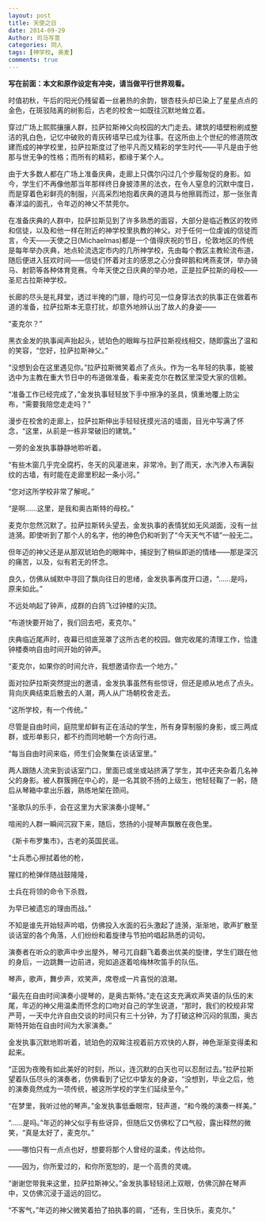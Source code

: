 ```yaml
---
layout: post
title: 天使之日
date: 2014-09-29
Author: 司马写意
categories: 同人
tags: [神学校, 奥麦]
comments: true
---
```


**写在前面：本文和原作设定有冲突，请当做平行世界观看。**



时值初秋，午后的阳光仍残留着一丝暑热的余韵，银杏枝头却已染上了星星点点的金色，在斑驳陆离的树影后，古老的校舍一如既往沉默地耸立着。

穿过广场上熙熙攘攘人群，拉萨拉斯神父向校园的大门走去。建筑的墙壁粉刷成整洁的乳白色，记忆中破败的青灰砖墙早已成为往事。在这所由上个世纪的修道院改建而成的神学校里，拉萨拉斯度过了他平凡而又精彩的学生时代——平凡是由于他那与世无争的性格；而所有的精彩，都缘于某个人。

由于大多数人都在广场上准备庆典，走廊上只偶尔闪过几个步履匆促的身影。如今，学生们不再像他那当年那样终日身披漆黑的法衣，在令人窒息的沉默中度日，而是穿着色彩鲜亮的制服，兴高采烈地抱着庆典的道具与他擦肩而过，那一张张青春洋溢的面孔，令年迈的神父不禁莞尔。

在准备庆典的人群中，拉萨拉斯见到了许多熟悉的面容，大部分是临近教区的牧师和信徒，以及和他一样在附近的神学校里执教的神父。对于任何一位虔诚的信徒而言，今天——天使之日(Michaelmas)都是一个值得庆祝的节日，伦敦地区的传统是每年举办庆典，地点轮流选定市内的几所神学校，先由每个教区主教轮流布道，随后便进入狂欢时间——信徒们怀着对主的感恩之心分食碎鹅和烤燕麦饼，举办骑马、射箭等各种体育竞赛。今年天使之日庆典的举办地，正是拉萨拉斯的母校——圣尼古拉斯神学校。

长廊的尽头是礼拜堂，透过半掩的门扉，隐约可见一位身穿法衣的执事正在做着布道的准备，拉萨拉斯本无意打扰，却意外地辨认出了故人的身姿——

“麦克尔？”

黑衣金发的执事闻声抬起头，琥珀色的眼眸与拉萨拉斯视线相交，随即露出了温和的笑容，“您好，拉萨拉斯神父。”

“没想到会在这里遇见你。”拉萨拉斯微笑着点了点头。作为一名年轻的执事，能被选中为主教在重大节日中的布道做准备，看来麦克尔在教区里深受大家的信赖。

“准备工作已经完成了，”金发执事轻轻放下手中擦净的圣具，慎重地覆上防尘布，“需要我陪您走走吗？”

漫步在校舍的走廊上，拉萨拉斯伸出手轻轻抚摸光洁的墙面，目光中写满了怀念，“这里，从前是一栋非常破旧的建筑。”

一旁的金发执事静静地聆听着。

“有些木窗几乎完全腐朽，冬天的风灌进来，非常冷。到了雨天，水汽渗入布满裂纹的古墙，有时能在走廊里积起一条小河。”

“您对这所学校非常了解呢。”

“是啊……这里，是我和奥古斯特的母校。”

麦克尔忽然沉默了。拉萨拉斯转头望去，金发执事的表情犹如无风湖面，没有一丝涟漪。即使听到了那个人的名字，他的神色仍和听到了“今天天气不错”一般无二。

但年迈的神父还是从那双琥珀色的眼眸中，捕捉到了稍纵即逝的情绪——那是深沉的痛苦，以及，似有若无的怀念。

良久，仿佛从缄默中寻回了飘向往日的思绪，金发执事再度开口道，“……是吗，原来如此。”

不远处响起了钟声，成群的白鸽飞过钟楼的尖顶。

“布道快要开始了，我们回去吧，麦克尔。”

庆典临近尾声时，夜幕已彻底笼罩了这所古老的校园。做完收尾的清理工作，恰逢钟楼奏响自由时间开始的钟声。

“麦克尔，如果你的时间允许，我想邀请你去一个地方。”

面对拉萨拉斯突然提出的邀请，金发执事虽然有些惊讶，但还是顺从地点了点头。背向庆典结束后散去的人潮，两人从广场朝校舍走去。

“这所学校，有一个传统。”

尽管是自由时间，庭院里却鲜有正在活动的学生，所有身穿制服的身影，或三两成群，或形单影只，都不约而同地朝一个方向行进。

“每当自由时间来临，师生们会聚集在谈话室里。”

两人跟随人流来到谈话室门口，里面已或坐或站挤满了学生，其中还夹杂着几名神父的身影。被人群簇拥在中心的，是一名其貌不扬的上级生，他轻轻鞠了一躬，随后从琴箱中拿出乐器，熟练地架在颈间。

“圣歌队的乐手，会在这里为大家演奏小提琴。”

喧闹的人群一瞬间沉寂下来，随后，悠扬的小提琴声飘散在夜色里。

《斯卡布罗集市》，古老的英国民谣。

“士兵悉心擦拭着他的枪，

猩红的枪弹伴随战鼓隆隆，

士兵在将领的命令下杀戮，

为早已被遗忘的理由而战。”

不知是谁先开始轻声吟唱，仿佛投入水面的石头激起了涟漪，渐渐地，歌声扩散至谈话室的各个角落，人们纷纷和着旋律与节拍吟唱起熟悉的词句。

演奏者在听众的歌声中步出屋外，琴弓兀自翻飞着奏出优美的旋律，学生们跟在他的身后，一边跳舞一边前进，宛如追逐着哈梅林吹笛手的队伍。

琴声，歌声，舞步声，欢笑声，席卷成一片喜悦的浪潮。

“最先在自由时间演奏小提琴的，是奥古斯特。”走在这支充满欢声笑语的队伍的末尾，年迈的神父用温柔而怀念的口吻对自己的学生说道，“那时，我们的校规非常严苛，一天中允许自由交谈的时间只有三十分钟，为了打破这种沉闷的氛围，奥古斯特开始在自由时间为大家演奏。”

金发执事沉默地聆听着，琥珀色的双眸注视着前方欢快的人群，神色渐渐变得柔和起来。

“正因为夜晚有如此美好的时刻，所以，连沉默的白天也可以忍耐过去。”拉萨拉斯望着队伍尽头的演奏者，仿佛看到了记忆中挚友的身姿，“没想到，毕业之后，他的演奏竟然成为一项传统，被这所学校的学生们延续至今。”

“在梦里，我听过他的琴声。”金发执事低垂眼帘，轻声道，“和今晚的演奏一样美。”

“……是吗。”年迈的神父似乎有些讶异，但随后又仿佛松了口气般，露出释然的微笑，“真是太好了，麦克尔。”

——哪怕只有一点点也好，想要将那个人曾经的温柔，传达给你。

——因为，你所爱过的，和你所宽恕的，是一个高贵的灵魂。

“谢谢您带我来这里，拉萨拉斯神父。”金发执事轻轻闭上双眼，仿佛沉醉在琴声中，又仿佛沉浸于遥远的回忆。

“不客气，”年迈的神父微笑着拍了拍执事的肩，“还有，生日快乐，麦克尔。”
